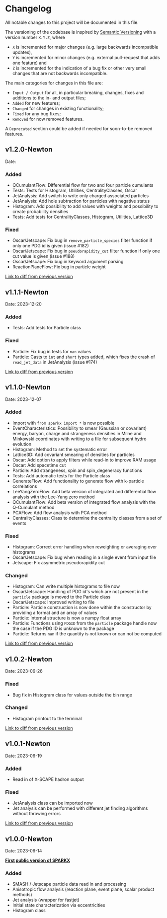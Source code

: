 # Changelog

All notable changes to this project will be documented in this file.

The versioning of the codebase is inspired by [Semantic Versioning](https://semver.org/spec/v2.0.0.html) with a version number `X.Y.Z`, where

* `X` is incremented for major changes (e.g. large backwards incompatible updates),
* `Y` is incremented for minor changes (e.g. external pull-request that adds one feature) and
* `Z` is incremented for the indication of a bug fix or other very small changes that are not backwards incompatible.

The main categories for changes in this file are:

* `Input / Output` for all, in particular breaking, changes, fixes and additions to the in- and output files;
* `Added` for new features;
* `Changed` for changes in existing functionality;
* `Fixed` for any bug fixes;
* `Removed` for now removed features.

A `Deprecated` section could be added if needed for soon-to-be removed features.

## v1.2.0-Newton
Date:

### Added

* QCumulantFlow: Differential flow for two and four particle cumulants
* Tests: Tests for Histogram, Utilities, CentralityClasses, Oscar
* JetAnalysis: Add switch to write only charged associated particles
* JetAnalysis: Add hole subtraction for particles with negative status
* Histogram: Add possibility to add values with weights and possibility to create probability densities
* Tests: Add tests for CentralityClasses, Histogram, Utilities, Lattice3D

### Fixed

* Oscar/Jetscape: Fix bug in `remove_particle_species` filter function if only one PDG id is given (issue #182)
* Oscar/Jetscape: Fix bug in `pseudorapidity_cut` filter function if only one cut value is given (issue #188)
* Oscar/Jetscape: Fix bug in keyword argument parsing
* ReactionPlaneFlow: Fix bug in particle weight

[Link to diff from previous version](https://github.com/smash-transport/sparkx/compare/v1.1.1...v1.2.0)

## v1.1.1-Newton
Date: 2023-12-20

### Added

* Tests: Add tests for Particle class

### Fixed

* Particle: Fix bug in tests for `nan` values
* Particle: Casts to `int` and `short` types added, which fixes the crash of `read_jet_data` in JetAnalysis (issue #174)

[Link to diff from previous version](https://github.com/smash-transport/sparkx/compare/v1.1.0...v1.1.1)

## v1.1.0-Newton
Date: 2023-12-07

### Added

* Import with `from sparkx import *` is now possible
* EventCharacteristics: Possibility to smear (Gaussian or covariant) energy, baryon, charge and strangeness densities in Milne and Minkowski coordinates with writing to a file for subsequent hydro evolution
* Histogram: Method to set the systematic error
* Lattice3D: Add covariant smearing of densities for particles
* Oscar: Add option to apply filters while read-in to improve RAM usage
* Oscar: Add spacetime cut
* Particle: Add strangeness, spin and spin_degeneracy functions 
* Tests: Add automatic tests for the Particle class
* GenerateFlow: Add functionality to generate flow with k-particle correlations
* LeeYangZeroFlow: Add beta version of integrated and differential flow analysis with the Lee-Yang zero method
* QCumulantFlow: Add beta version of integrated flow analysis with the Q-Cumulant method
* PCAFlow: Add flow analysis with PCA method
* CentralityClasses: Class to determine the centrality classes from a set of events

### Fixed

* Histogram: Correct error handling when reweighting or averaging over histograms
* Oscar/Jetscape: Fix bug when reading in a single event from input file
* Jetscape: Fix asymmetric pseudorapidity cut

### Changed

* Histogram: Can write multiple histograms to file now
* Oscar/Jetscape: Handling of PDG id's which are not present in the `particle` package is moved to the Particle class
* Oscar/Jetscape: Improved writing to file
* Particle: Particle construction is now done within the constructor by providing a format and an array of values
* Particle: Internal structure is now a numpy float array
* Particle: Functions using `PDGID` from the `particle` package handle now the case if the PDG ID is unknown to the package
* Particle: Returns `nan` if the quantity is not known or can not be computed

[Link to diff from previous version](https://github.com/smash-transport/sparkx/compare/v1.0.2...v1.1.0)

## v1.0.2-Newton
Date: 2023-06-26

### Fixed

* Bug fix in Histogram class for values outside the bin range

### Changed

* Histogram printout to the terminal

[Link to diff from previous version](https://github.com/smash-transport/sparkx/compare/v1.0.1...v1.0.2)

## v1.0.1-Newton
Date: 2023-06-19

### Added

* Read in of X-SCAPE hadron output

### Fixed

* JetAnalysis class can be imported now
* Jet analysis can be performed with different jet finding algorithms without throwing errors

[Link to diff from previous version](https://github.com/smash-transport/sparkx/compare/v1.0.0...v1.0.1)

## v1.0.0-Newton
Date: 2023-06-14

**[First public version of SPARKX](https://github.com/smash-transport/sparkx/releases/tag/v1.0.0)**

### Added

* SMASH / Jetscape particle data read in and processing
* Anisotropic flow analysis (reaction plane, event plane, scalar product methods)
* Jet analysis (wrapper for fastjet)
* Initial state characterization via eccentricities
* Histogram class
